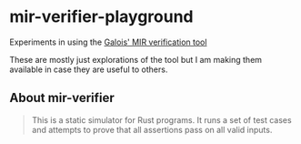 # mir-verifier-playground

Experiments in using the [Galois' MIR verification tool](https://github.com/GaloisInc/mir-verifier)

These are mostly just explorations of the tool but I am making them available
in case they are useful to others.

## About mir-verifier

> This is a static simulator for Rust programs. It runs a set of test cases
> and attempts to prove that all assertions pass on all valid inputs.


<!--
## Table of Contents

1. [Installing mir-verifier](docs/installation.md)
2. [Using mir-verifier](docs/using.md)
3. [mir-verifier issues](docs/issues.md)
-->
